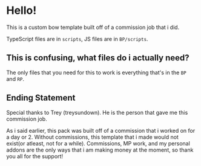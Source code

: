 # Hello!
This is a custom bow template built off of a commission job that i did.

TypeScript files are in ``scripts``, JS files are in ``BP/scripts``. 


## This is confusing, what files do i actually need?
The only files that you need for this to work is everything that's in the ``BP`` and ``RP``.

## Ending Statement
Special thanks to Trey (treysundown). He is the person that gave me this commission job.

As i said earlier, this pack was built off of a commission that i worked on for a day or 2.
Without commissions, this template that i made would not exist(or atleast, not for a while).
Commissions, MP work, and my personal addons are the only ways that i am making money at the moment, so thank you all for the support!